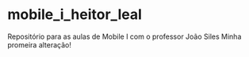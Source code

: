 # mobile_i_heitor_leal
Repositório para as aulas de Mobile I com o professor João Siles
Minha promeira alteração!